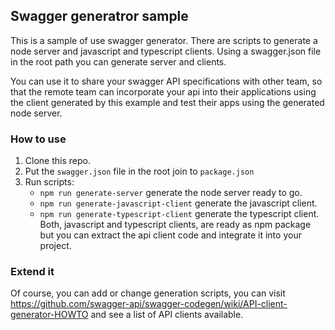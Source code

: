 ## Swagger generatror sample

This is a sample of use swagger generator. There are scripts to generate a node server and javascript and typescript clients.
Using a swagger.json file in the root path you can generate server and clients.

You can use it to share your swagger API specifications with other team, so that the remote team can incorporate your api into their applications using the client generated by this example and test their apps using the generated node server.

### How to use

1. Clone this repo.
1. Put the `swagger.json` file in the root join to `package.json`
1. Run scripts:
    * `npm run generate-server` generate the node server ready to go.
    * `npm run generate-javascript-client` generate the javascript client. 
    * `npm run generate-typescript-client` generate the typescript client.  
    Both, javascript and typescript clients, are ready as npm package but you can extract the api client code and integrate it into your project.

### Extend it

Of course, you can add or change generation scripts, you can visit https://github.com/swagger-api/swagger-codegen/wiki/API-client-generator-HOWTO and see a list of API clients available.